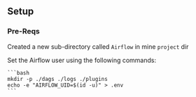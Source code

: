 ## Setup

### Pre-Reqs



Created a new sub-directory called `Airflow` in mine `project` dir 

Set the Airflow user using the following commands:

    ```bash
    mkdir -p ./dags ./logs ./plugins
    echo -e "AIRFLOW_UID=$(id -u)" > .env
    ```